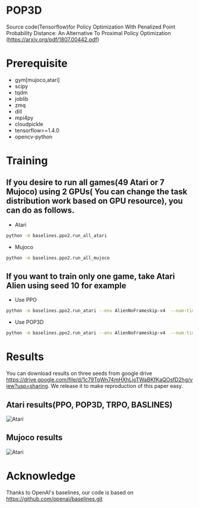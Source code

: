 # POP3D
Source code(Tensorflow)for Policy Optimization With Penalized Point Probability Distance: An Alternative To Proximal Policy Optimization
(https://arxiv.org/pdf/1807.00442.pdf)
# Prerequisite
- gym[mujoco,atari]
- scipy
- tqdm
- joblib
- zmq
- dill 
- mpi4py 
- cloudpickle
- tensorflow>=1.4.0
- opencv-python
# Training
## If you desire to run all games(49 Atari or 7 Mujoco) using 2 GPUs( You can change the task distribution work based on GPU resource), you can do as follows.
- Atari 
```bash
python -m baselines.ppo2.run_all_atari
```
- Mujoco
```bash
python -m baselines.ppo2.run_all_mujoco
```
## If you want to train only one game, take Atari Alien using seed 10 for example
- Use PPO
```bash
python -m baselines.ppo2.run_atari --env AlienNoFrameskip-v4  --num-timesteps 10000000 --seed 10
```
- Use POP3D
```bash
python -m baselines.ppo2.run_atari --env AlienNoFrameskip-v4  --num-timesteps 10000000 --seed 10 --use-penal 1
```
# Results
You can download  results on three seeds from google drive https://drive.google.com/file/d/1c79TqWn74mHXhLjoTWaBKfKaQOsfD2hg/view?usp=sharing. 
We release it to make reproduction of this paper easy.
## Atari results(PPO, POP3D, TRPO, BASLINES)
![Atari](https://github.com/cxxgtxy/POP3D/blob/master/pop3d.png)
## Mujoco results
![Atari](https://github.com/cxxgtxy/POP3D/blob/master/mujoco.png)

# Acknowledge
Thanks to OpenAI's baselines, our code is based on https://github.com/openai/baselines.git